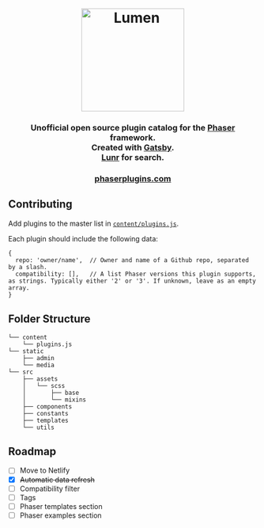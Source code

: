 <h1 align="center">
  <a href="https://phaserplugins.com">
    <img alt="Lumen" title="Lumen" src="https://raw.githubusercontent.com/austencm/phaser-plugins/master/static/phaser-plugins-logo.png" width="208" />
  </a>
</h1>

<h3 align="center">
  Unofficial open source plugin catalog for the <a href="https://phaser.io" target="_blank">Phaser</a> framework.<br />
  Created with <a href="https://github.com/gatsbyjs/gatsby" target="_blank">Gatsby</a>.<br />
  <a href="https://lunrjs.com/" target="_blank">Lunr</a> for search.
</h3>

<h3 align="center">
  <a href="https://phaserplugins.com">phaserplugins.com</a>
</h3>

## Contributing

Add plugins to the master list in [`content/plugins.js`](https://github.com/austencm/phaser-plugins/content/plugins.js).

Each plugin should include the following data:
```
{
  repo: 'owner/name',  // Owner and name of a Github repo, separated by a slash.
  compatibility: [],   // A list Phaser versions this plugin supports, as strings. Typically either '2' or '3'. If unknown, leave as an empty array.  
}
```

## Folder Structure

```
└── content
    └── plugins.js
└── static
    ├── admin
    └── media
└── src
    ├── assets
    │   └── scss
    │       ├── base
    │       └── mixins
    ├── components
    ├── constants
    ├── templates
    └── utils

```

## Roadmap
- [ ] Move to Netlify
- [x] ~~Automatic data refresh~~
- [ ] Compatibility filter
- [ ] Tags
- [ ] Phaser templates section
- [ ] Phaser examples section
